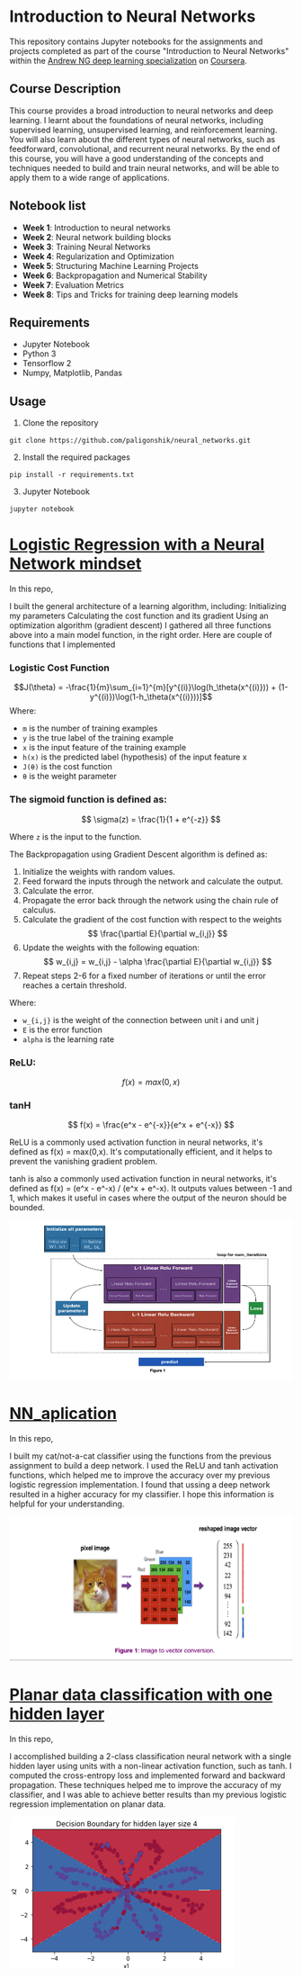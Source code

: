 # Introduction to Neural Networks

This repository contains Jupyter notebooks for the assignments and projects completed as part of the course "Introduction to Neural Networks" within the [Andrew NG deep learning specialization](https://www.coursera.org/learn/neural-networks-deep-learning/) on [Coursera](https://www.coursera.org/]).

## Course Description

This course provides a broad introduction to neural networks and deep learning. I learnt  about the foundations of neural networks, including supervised learning, unsupervised learning, and reinforcement learning. You will also learn about the different types of neural networks, such as feedforward, convolutional, and recurrent neural networks. By the end of this course, you will have a good understanding of the concepts and techniques needed to build and train neural networks, and will be able to apply them to a wide range of applications.

## Notebook list
- **Week 1**: Introduction to neural networks
- **Week 2**: Neural network building blocks
- **Week 3**: Training Neural Networks
- **Week 4**: Regularization and Optimization
- **Week 5**: Structuring Machine Learning Projects
- **Week 6**: Backpropagation and Numerical Stability
- **Week 7**: Evaluation Metrics
- **Week 8**: Tips and Tricks for training deep learning models

## Requirements
- Jupyter Notebook
- Python 3
- Tensorflow 2
- Numpy, Matplotlib, Pandas

## Usage
1. Clone the repository

```
git clone https://github.com/paligonshik/neural_networks.git
```
2. Install the required packages

``` 
pip install -r requirements.txt
```
3. Jupyter Notebook
```
jupyter notebook
```

# [Logistic Regression with a Neural Network mindset](./Logistic%20Regression%20with%20a%20Neural%20Network%20/)
In this repo,

I built the general architecture of a learning algorithm, including:
Initializing my parameters
Calculating the cost function and its gradient
Using an optimization algorithm (gradient descent)
I gathered all three functions above into a main model function, in the right order. Here are couple of functions that I implemented

### Logistic Cost Function
$$J(\theta) = -\frac{1}{m}\sum_{i=1}^{m}[y^{(i)}\log(h_\theta(x^{(i)})) + (1-y^{(i)})\log(1-h_\theta(x^{(i)}))]$$
Where:
- `m` is the number of training examples
- `y` is the true label of the training example
- `x` is the input feature of the training example
- `h(x)` is the predicted label (hypothesis) of the input feature x
- `J(θ)` is the cost function
- `θ` is the weight parameter

### The sigmoid function is defined as:

$$ \sigma(z) = \frac{1}{1 + e^{-z}} $$

Where `z` is the input to the function.




The Backpropagation using Gradient Descent algorithm is defined as:

1. Initialize the weights with random values.
2. Feed forward the inputs through the network and calculate the output.
3. Calculate the error.
4. Propagate the error back through the network using the chain rule of calculus.
5. Calculate the gradient of the cost function with respect to the weights 
   $$ \frac{\partial E}{\partial w_{i,j}} $$
6. Update the weights with the following equation:
   $$ w_{i,j} = w_{i,j} - \alpha \frac{\partial E}{\partial w_{i,j}} $$
7. Repeat steps 2-6 for a fixed number of iterations or until the error reaches a certain threshold.

Where:
- `w_{i,j}` is the weight of the connection between unit i and unit j
- `E` is the error function
- `alpha` is the learning rate

### ReLU:
$$ f(x) = max(0,x) $$

### tanH

$$ f(x) = \frac{e^x - e^{-x}}{e^x + e^{-x}} $$


ReLU is a commonly used activation function in neural networks, it's defined as f(x) = max(0,x). It's computationally efficient, and it helps to prevent the vanishing gradient problem.

tanh is also a commonly used activation function in neural networks, it's defined as f(x) = (e^x - e^-x) / (e^x + e^-x). It outputs values between -1 and 1, which makes it useful in cases where the output of the neuron should be bounded.


![Image alt text](Images/Img1.png)


# [NN_aplication](./NN_aplication/)
In this repo,

I built my cat/not-a-cat classifier using the functions from the previous assignment to build a deep network. I used the ReLU and tanh activation functions, which helped me to improve the accuracy over my previous logistic regression implementation. I found that ussing a deep network resulted in a higher accuracy for my classifier. I hope this information is helpful for your understanding.

![cat image](Images/img2.png)


# [Planar data classification with one hidden layer](./Planar%20data%20classification%20with%20one%20hidden%20layer/)
In this repo,

I accomplished building a 2-class classification neural network with a single hidden layer using units with a non-linear activation function, such as tanh. I computed the cross-entropy loss and implemented forward and backward propagation. These techniques helped me to improve the accuracy of my classifier, and I was able to achieve better results than my previous logistic regression implementation on planar data.

![cplanar](Images/img3.png)
